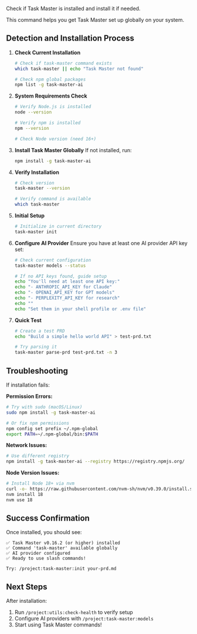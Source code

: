 Check if Task Master is installed and install it if needed.

This command helps you get Task Master set up globally on your system.

## Detection and Installation Process

1. **Check Current Installation**
   ```bash
   # Check if task-master command exists
   which task-master || echo "Task Master not found"

   # Check npm global packages
   npm list -g task-master-ai
   ```

2. **System Requirements Check**
   ```bash
   # Verify Node.js is installed
   node --version

   # Verify npm is installed  
   npm --version

   # Check Node version (need 16+)
   ```

3. **Install Task Master Globally**
   If not installed, run:
   ```bash
   npm install -g task-master-ai
   ```

4. **Verify Installation**
   ```bash
   # Check version
   task-master --version

   # Verify command is available
   which task-master
   ```

5. **Initial Setup**
   ```bash
   # Initialize in current directory
   task-master init
   ```

6. **Configure AI Provider**
   Ensure you have at least one AI provider API key set:
   ```bash
   # Check current configuration
   task-master models --status

   # If no API keys found, guide setup
   echo "You'll need at least one API key:"
   echo "- ANTHROPIC_API_KEY for Claude"
   echo "- OPENAI_API_KEY for GPT models"
   echo "- PERPLEXITY_API_KEY for research"
   echo ""
   echo "Set them in your shell profile or .env file"
   ```

7. **Quick Test**
   ```bash
   # Create a test PRD
   echo "Build a simple hello world API" > test-prd.txt

   # Try parsing it
   task-master parse-prd test-prd.txt -n 3
   ```

## Troubleshooting

If installation fails:

**Permission Errors:**

```bash
# Try with sudo (macOS/Linux)
sudo npm install -g task-master-ai

# Or fix npm permissions
npm config set prefix ~/.npm-global
export PATH=~/.npm-global/bin:$PATH
```

**Network Issues:**

```bash
# Use different registry
npm install -g task-master-ai --registry https://registry.npmjs.org/
```

**Node Version Issues:**

```bash
# Install Node 18+ via nvm
curl -o- https://raw.githubusercontent.com/nvm-sh/nvm/v0.39.0/install.sh | bash
nvm install 18
nvm use 18
```

## Success Confirmation

Once installed, you should see:

```
✅ Task Master v0.16.2 (or higher) installed
✅ Command 'task-master' available globally
✅ AI provider configured
✅ Ready to use slash commands!

Try: /project:task-master:init your-prd.md
```

## Next Steps

After installation:

1. Run `/project:utils:check-health` to verify setup
2. Configure AI providers with `/project:task-master:models`
3. Start using Task Master commands!
